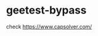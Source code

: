 # geetest-bypass
check https://www.capsolver.com/ 





















                                                                                                                                                                                                                